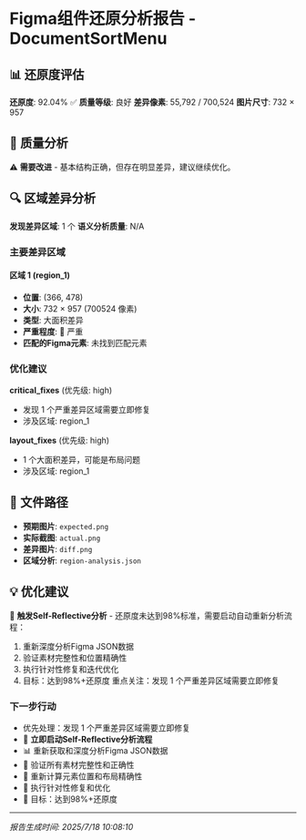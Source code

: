 # Figma组件还原分析报告 - DocumentSortMenu

## 📊 还原度评估

**还原度**: 92.04% ✅
**质量等级**: 良好
**差异像素**: 55,792 / 700,524
**图片尺寸**: 732 × 957

## 🎯 质量分析

⚠️ **需要改进** - 基本结构正确，但存在明显差异，建议继续优化。

## 🔍 区域差异分析

**发现差异区域**: 1 个
**语义分析质量**: N/A

### 主要差异区域


#### 区域 1 (region_1)
- **位置**: (366, 478)
- **大小**: 732 × 957 (700524 像素)
- **类型**: 大面积差异
- **严重程度**: 🔴 严重
- **匹配的Figma元素**: 未找到匹配元素



### 优化建议


**critical_fixes** (优先级: high)
- 发现 1 个严重差异区域需要立即修复
- 涉及区域: region_1

**layout_fixes** (优先级: high)
- 1 个大面积差异，可能是布局问题
- 涉及区域: region_1


## 📁 文件路径

- **预期图片**: `expected.png`
- **实际截图**: `actual.png`
- **差异图片**: `diff.png`
- **区域分析**: `region-analysis.json`

## 💡 优化建议

🔄 **触发Self-Reflective分析** - 还原度未达到98%标准，需要启动自动重新分析流程：
1. 重新深度分析Figma JSON数据
2. 验证素材完整性和位置精确性
3. 执行针对性修复和迭代优化
4. 目标：达到98%+还原度 重点关注：发现 1 个严重差异区域需要立即修复

### 下一步行动

- 优先处理：发现 1 个严重差异区域需要立即修复
- 🔄 **立即启动Self-Reflective分析流程**
- 📊 重新获取和深度分析Figma JSON数据
- 🎨 验证所有素材完整性和正确性
- 📐 重新计算元素位置和布局精确性
- 🔧 执行针对性修复和优化
- 🎯 目标：达到98%+还原度

---
*报告生成时间: 2025/7/18 10:08:10*
